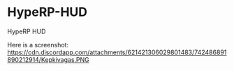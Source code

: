 # HypeRP-HUD
HypeRP HUD


Here is a screenshot: https://cdn.discordapp.com/attachments/621421306029801483/742486891890212914/Kepkivagas.PNG
